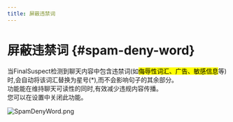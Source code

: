 ```yaml
---
title: 屏蔽违禁词
---
```

# 屏蔽违禁词 {#spam-deny-word}

当FinalSuspect检测到聊天内容中包含违禁词(如<mark>侮辱性词汇、广告、敏感信息</mark>等)时,会自动将该词汇替换为星号(*),而不会影响句子的其余部分。\
功能能在维持聊天可读性的同时,有效减少违规内容传播。\
您可以在设置中关闭此功能。

![SpamDenyWord.png](https://api.xtreme.net.cn/Docs/FinalSuspect/Options/SpamDenyWord.png)